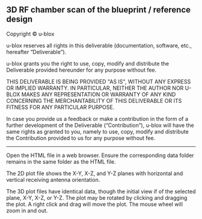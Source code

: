 3D RF chamber scan of the blueprint / reference design
------------------------------------------------------

Copyright © u-blox

u-blox reserves all rights in this deliverable (documentation, software, etc.,
hereafter “Deliverable”).

u-blox grants you the right to use, copy, modify and distribute the Deliverable
provided hereunder for any purpose without fee.

THIS DELIVERABLE IS BEING PROVIDED "AS IS", WITHOUT ANY EXPRESS OR IMPLIED
WARRANTY. IN PARTICULAR, NEITHER THE AUTHOR NOR U-BLOX MAKES ANY REPRESENTATION
OR WARRANTY OF ANY KIND CONCERNING THE MERCHANTABILITY OF THIS DELIVERABLE
OR ITS FITNESS FOR ANY PARTICULAR PURPOSE.

In case you provide us a feedback or make a contribution in the form of a
further development of the Deliverable (“Contribution”), u-blox will have the
same rights as granted to you, namely to use, copy, modify and distribute the
Contribution provided to us for any purpose without fee.

-------------------------------------------------------------------------------

Open the HTML file in a web browser. Ensure the corresponding data folder
remains in the same folder as the HTML file.

The 2D plot file shows the X-Y, X-Z, and Y-Z planes with horizontal and vertical
receiving antenna orientation.

The 3D plot files have identical data, though the initial view if of the selected
plane, X-Y, X-Z, or Y-Z. The plot may be rotated by clicking and dragging the
plot. A right click and drag will move the plot. The mouse wheel will zoom in
and out.

